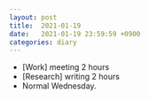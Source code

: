 ```yaml
---
layout: post
title:  2021-01-19
date:   2021-01-19 23:59:59 +0900
categories: diary
---
```


- [Work] meeting 2 hours
- [Research] writing 2 hours
- Normal Wednesday.
